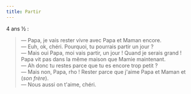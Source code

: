 ```yaml
---
title: Partir
---
```


4 ans ½ :

> — Papa, je vais rester vivre avec Papa et Maman encore.  
> — Euh, ok, chéri. Pourquoi, tu pourrais partir un jour ?  
> — Mais oui Papa, moi vais partir, un jour ! Quand je serais grand ! Papa vit
> pas dans la même maison que Mamie maintenant.  
> — Ah donc tu restes parce que tu es encore trop petit ?  
> — Mais non, Papa, rho ! Rester parce que j'aime Papa et Maman et (_son
> frère_).  
> — Nous aussi on t'aime, chéri.
